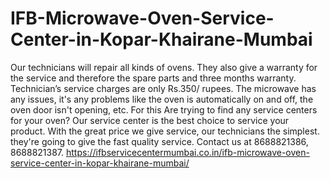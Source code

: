 # IFB-Microwave-Oven-Service-Center-in-Kopar-Khairane-Mumbai
 Our technicians will repair all kinds of ovens. They also give a warranty for the service and therefore the spare parts and three months warranty. Technician’s service charges are only Rs.350/ rupees. The microwave has any issues, it's any problems like the oven is automatically on and off, the oven door isn't opening, etc. For this Are trying to find any service centers for your oven? Our service center is the best choice to service your product. With the great price we give service, our technicians the simplest. they're going to give the fast quality service. Contact us at 8688821386, 8688821387. https://ifbservicecentermumbai.co.in/ifb-microwave-oven-service-center-in-kopar-khairane-mumbai/
